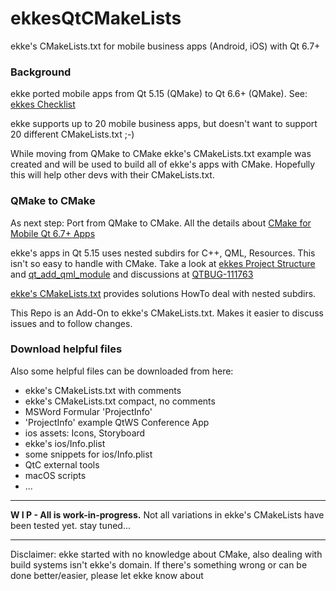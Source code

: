 # ekkesQtCMakeLists
ekke's CMakeLists.txt for mobile business apps (Android, iOS) with Qt 6.7+

### Background
ekke ported mobile apps from Qt 5.15 (QMake) to Qt 6.6+ (QMake). See: [ekkes Checklist](https://t1p.de/ekkeChecklist)

ekke supports up to 20 mobile business apps, but doesn't want to support 20 different CMakeLists.txt ;-)

While moving from QMake to CMake ekke's CMakeLists.txt example was created and will be used to build all of ekke's apps with CMake.
Hopefully this will help other devs with their CMakeLists.txt.

### QMake to CMake

As next step: Port from QMake to CMake. All the details about [CMake for Mobile Qt 6.7+ Apps](https://t1p.de/ekkeCMakeMobileApps)

ekke's apps in Qt 5.15 uses nested subdirs for C++, QML, Resources. This isn't so easy to handle with CMake. Take a look at [ekkes Project Structure](https://t1p.de/ekkesProjectStructure) and [qt_add_qml_module](https://t1p.de/ekkeCMakeQMLModule) and discussions at [QTBUG-111763](https://bugreports.qt.io/browse/QTBUG-111763)

[ekke's CMakeLists.txt](https://t1p.de/ekkeCMakeLists) provides solutions HowTo deal with nested subdirs.

This Repo is an Add-On to ekke's CMakeLists.txt. Makes it easier to discuss issues and to follow changes.

### Download helpful files

Also some helpful files can be downloaded from here:
* ekke's CMakeLists.txt with comments
* ekke's CMakeLists.txt compact, no comments
* MSWord Formular 'ProjectInfo'
* 'ProjectInfo' example QtWS Conference App
* ios assets: Icons, Storyboard 
* ekke's ios/Info.plist
* some snippets for ios/Info.plist
* QtC external tools
* macOS scripts
* ...

---
**W I P - All is work-in-progress.**
Not all variations in ekke's CMakeLists have been tested yet. stay tuned...

---
Disclaimer: ekke started with no knowledge about CMake, also dealing with build systems isn't ekke's domain. If there's something wrong or can be done better/easier, please let ekke know about